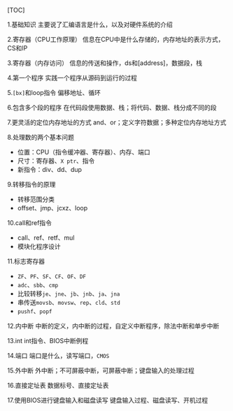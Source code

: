 [TOC]

1.基础知识
主要说了汇编语言是什么，以及对硬件系统的介绍

2.寄存器（CPU工作原理）
信息在CPU中是什么存储的，内存地址的表示方式，CS和IP

3.寄存器（内存访问）
信息的传送和操作，ds和[address]，数据段，栈

4.第一个程序
实践一个程序从源码到运行的过程

5.`[bx]`和loop指令
偏移地址、循环

6.包含多个段的程序
在代码段使用数据、栈；将代码、数据、栈分成不同的段

7.更灵活的定位内存地址的方式
and、or；定义字符数据；多种定位内存地址方式

8.处理数的两个基本问题
- 位置：CPU（指令缓冲器、寄存器）、内存、端口
- 尺寸：寄存器、`X ptr`、指令
- 新指令：div、dd、dup

9.转移指令的原理
- 转移范围分类
- offset、jmp、jcxz、loop

10.call和ref指令
- call、ref、retf、mul
- 模块化程序设计

11.标志寄存器
- `ZF`、`PF`、`SF`、`CF`、`OF`、`DF`
- `adc`、`sbb`、`cmp`
- 比较转移`je`、`jne`、`jb`、`jnb`、`ja`、`jna`
- 串传送`movsb`、`movsw`、`rep`、`cld`、`std`
- `pushf`、`popf`

12.内中断
中断的定义，内中断的过程，自定义中断程序，除法中断和单步中断

13.int
int指令、BIOS中断例程

14.端口
端口是什么，读写端口，`CMOS`

15.外中断
外中断；不可屏蔽中断，可屏蔽中断；键盘输入的处理过程

16.直接定址表
数据标号、直接定址表

17.使用BIOS进行键盘输入和磁盘读写
键盘输入过程、磁盘读写、开机过程

